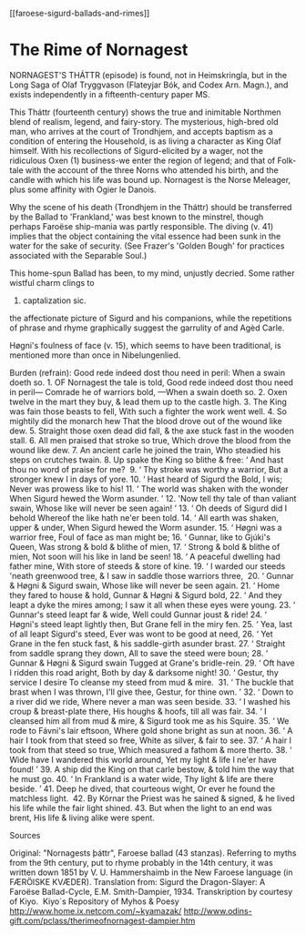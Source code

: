 [[faroese-sigurd-ballads-and-rimes]]

# The Rime of Nornagest

NORNAGEST'S THÁTTR (episode) is found, not in Heimskringla, but in the Long Saga of Olaf Tryggvason (Flateyjar Bók, and Codex Arn. Magn.), and exists independently in a fifteenth-century paper MS.

This Tháttr (fourteenth century) shows the true and inimitable Northmen blend of realism, legend, and fairy-story. The mysterious, high-bred old man, who arrives at the court of Trondhjem, and accepts baptism as a condition of entering the Household, is as living a character as King Olaf himself. With his recollections of Sigurd-elicited by a wager, not the ridiculous Oxen (1) business-we enter the region of legend; and that of Folk-tale with the account of the three Norns who attended his birth, and the candle with which his life was bound up. Nornagest is the Norse Meleager, plus some affinity with Ogier le Danois.

Why the scene of his death (Trondhjem in the Tháttr) should be transferred by the Ballad to 'Frankland,' was best known to the minstrel, though perhaps Faroëse ship-mania was partly responsible. The diving (v. 41) implies that the object containing the vital essence had been sunk in the water for the sake of security. (See Frazer's 'Golden Bough' for practices associated with the Separable Soul.)

This home-spun Ballad has been, to my mind, unjustly decried. Some rather wistful charm clings to

1. captalization sic.

the affectionate picture of Sigurd and his companions, while the repetitions of phrase and rhyme graphically suggest the garrulity of and Agèd Carle.

Høgni's foulness of face (v. 15), which seems to have been traditional, is mentioned more than once in Nibelungenlied.


Burden (refrain): Good rede indeed dost thou need in peril: When a swain doeth so. 
1. OF Nornagest the tale is told, Good rede indeed dost thou need in peril— Comrade he of warriors bold, —When a swain doeth so. 2. Oxen twelve in the mart they buy, & lead them up to the castle high. 3. The King was fain those beasts to fell, With such a fighter the work went well. 4. So mightily did the monarch hew That the blood drove out of the wound like dew. 5. Straight those oxen dead did fall, & the axe stuck fast in the wooden stall. 6. All men praised that stroke so true, Which drove the blood from the wound like dew. 7. An ancient carle he joined the train, Who steadied his steps on crutches twain. 8. Up spake the King so blithe & free: ‘ And hast thou no word of praise for me?  9. ‘ Thy stroke was worthy a warrior, But a stronger knew I in days of yore. 10. ‘ Hast heard of Sigurd the Bold, I wis; Never was prowess like to his! 11. ‘ The world was shaken with the wonder When Sigurd hewed the Worm asunder. ’ 12. 'Now tell thy tale of than valiant swain, Whose like will never be seen again! ’ 13. ‘ Oh deeds of Sigurd did I behold Whereof the like hath ne'er been told. 14. ‘ All earth was shaken, upper & under, When Sigurd hewed the Worm asunder. 15. ‘ Høgni was a warrior free, Foul of face as man might be; 16. ‘ Gunnar, like to Gjúki's Queen, Was strong & bold & blithe of mien, 17. ‘ Strong & bold & blithe of mien, Not soon will his like in land be seen! 18. ‘ A peaceful dwelling had father mine, With store of steeds & store of kine. 19. ‘ I warded our steeds 'neath greenwood tree, & I saw in saddle those warriors three,  20. ‘ Gunnar & Høgni & Sigurd swain, Whose like will never be seen again. 21. ‘ Home they fared to house & hold, Gunnar & Høgni & Sigurd bold, 22. ‘ And they leapt a dyke the mires among; I saw it all when these eyes were young. 23. ‘ Gunnar's steed leapt far & wide, Well could Gunnar joust & ride! 24. ‘ Høgni's steed leapt lightly then, But Grane fell in the miry fen. 25. ‘ Yea, last of all leapt Sigurd's steed, Ever was wont to be good at need, 26. ‘ Yet Grane in the fen stuck fast, & his saddle-girth asunder brast. 27. ‘ Straight from saddle sprang they down, All to save the steed were boun; 28. ‘ Gunnar & Høgni & Sigurd swain Tugged at Grane's bridle-rein. 29. ‘ Oft have I ridden this road aright, Both by day & darksome night! 30. ‘ Gestur, thy service I desire To cleanse my steed from mud & mire.  31. ‘ The buckle that brast when I was thrown, I'll give thee, Gestur, for thine own. ’ 32. ‘ Down to a river did we ride, Where never a man was seen beside. 33. ‘ I washed his croup & breast-plate there, His houghs & hoofs, till all was fair. 34. ‘ I cleansed him all from mud & mire, & Sigurd took me as his Squire. 35. ‘ We rode to Fávni's lair eftsoon, Where gold shone bright as sun at noon. 36. ‘ A hair I took from that steed so free, White as silver, & fair to see. 37. ‘ A hair I took from that steed so true, Which measured a fathom & more therto. 38. ‘ Wide have I wandered this world around, Yet my light & life I ne'er have found! ’ 39. A ship did the King on that carle bestow, & told him the way that he must go. 40. ‘ In Frankland is a water wide, Thy light & life are there beside. ’ 41. Deep he dived, that courteous wight, Or ever he found the matchless light.  42. By Körnar the Priest was he sained & signed, & he lived his life while the fair light shined. 43. But when the light to an end was brent, His life & living alike were spent.







Sources

 Original: "Nornagests þáttr", Faroese ballad (43 stanzas). Referring to myths from the 9th century,  put to rhyme probably in the 14th century, it was written down 1851 by V. U. Hammershaimb  in the New Faroese language (in FÆRÖISKE KVÆDER).
Translation from: Sigurd the Dragon-Slayer: A Faroëse Ballad-Cycle, E.M. Smith-Dampier, 1934. 
Transkription by courtesy of Kiyo.  Kiyo´s Repository of Myhos & Poesy http://www.home.ix.netcom.com/~kyamazak/
http://www.odins-gift.com/pclass/therimeofnornagest-dampier.htm

